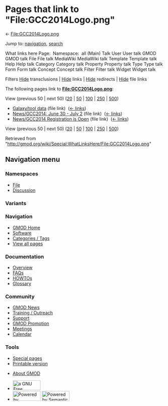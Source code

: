 <div id="mw-page-base" class="noprint">

</div>

<div id="mw-head-base" class="noprint">

</div>

<div id="content" class="mw-body" role="main">

<span id="top"></span>

<div id="mw-js-message" style="display:none;">

</div>



# <span dir="auto">Pages that link to "File:GCC2014Logo.png"</span>

<div id="bodyContent">

<div id="contentSub">

←
[File:GCC2014Logo.png](/wiki/File:GCC2014Logo.png "File:GCC2014Logo.png")

</div>

<div id="jump-to-nav" class="mw-jump">

Jump to: [navigation](#mw-navigation), [search](#p-search)

</div>

<div id="mw-content-text">

What links here Page:  Namespace:  all (Main) Talk User User talk GMOD
GMOD talk File File talk MediaWiki MediaWiki talk Template Template talk
Help Help talk Category Category talk Property Property talk Type Type
talk Form Form talk Concept Concept talk Filter Filter talk Widget
Widget talk

Filters
[Hide](/mediawiki/index.php?title=Special:WhatLinksHere/File:GCC2014Logo.png&hidetrans=1 "Special:WhatLinksHere/File:GCC2014Logo.png")
transclusions \|
[Hide](/mediawiki/index.php?title=Special:WhatLinksHere/File:GCC2014Logo.png&hidelinks=1 "Special:WhatLinksHere/File:GCC2014Logo.png")
links \|
[Hide](/mediawiki/index.php?title=Special:WhatLinksHere/File:GCC2014Logo.png&hideredirs=1 "Special:WhatLinksHere/File:GCC2014Logo.png")
redirects \|
[Hide](/mediawiki/index.php?title=Special:WhatLinksHere/File:GCC2014Logo.png&hideimages=1 "Special:WhatLinksHere/File:GCC2014Logo.png")
file links

The following pages link to
**[File:GCC2014Logo.png](/wiki/File:GCC2014Logo.png "File:GCC2014Logo.png")**:

View (previous 50 \| next 50)
([20](/mediawiki/index.php?title=Special:WhatLinksHere/File:GCC2014Logo.png&limit=20 "Special:WhatLinksHere/File:GCC2014Logo.png")
\|
[50](/mediawiki/index.php?title=Special:WhatLinksHere/File:GCC2014Logo.png&limit=50 "Special:WhatLinksHere/File:GCC2014Logo.png")
\|
[100](/mediawiki/index.php?title=Special:WhatLinksHere/File:GCC2014Logo.png&limit=100 "Special:WhatLinksHere/File:GCC2014Logo.png")
\|
[250](/mediawiki/index.php?title=Special:WhatLinksHere/File:GCC2014Logo.png&limit=250 "Special:WhatLinksHere/File:GCC2014Logo.png")
\|
[500](/mediawiki/index.php?title=Special:WhatLinksHere/File:GCC2014Logo.png&limit=500 "Special:WhatLinksHere/File:GCC2014Logo.png"))

- [Galaxy/tool data](/wiki/Galaxy/tool_data "Galaxy/tool data") (file
  link) ‎ <span class="mw-whatlinkshere-tools">([←
  links](/mediawiki/index.php?title=Special:WhatLinksHere&target=Galaxy%2Ftool+data "Special:WhatLinksHere"))</span>
- [News/GCC2014: June 30 - July
  2](/wiki/News/GCC2014:_June_30_-_July_2 "News/GCC2014: June 30 - July 2")
  (file link) ‎ <span class="mw-whatlinkshere-tools">([←
  links](/mediawiki/index.php?title=Special:WhatLinksHere&target=News%2FGCC2014%3A+June+30+-+July+2 "Special:WhatLinksHere"))</span>
- [News/GCC2014 Registration is
  Open](/wiki/News/GCC2014_Registration_is_Open "News/GCC2014 Registration is Open")
  (file link) ‎ <span class="mw-whatlinkshere-tools">([←
  links](/mediawiki/index.php?title=Special:WhatLinksHere&target=News%2FGCC2014+Registration+is+Open "Special:WhatLinksHere"))</span>

View (previous 50 \| next 50)
([20](/mediawiki/index.php?title=Special:WhatLinksHere/File:GCC2014Logo.png&limit=20 "Special:WhatLinksHere/File:GCC2014Logo.png")
\|
[50](/mediawiki/index.php?title=Special:WhatLinksHere/File:GCC2014Logo.png&limit=50 "Special:WhatLinksHere/File:GCC2014Logo.png")
\|
[100](/mediawiki/index.php?title=Special:WhatLinksHere/File:GCC2014Logo.png&limit=100 "Special:WhatLinksHere/File:GCC2014Logo.png")
\|
[250](/mediawiki/index.php?title=Special:WhatLinksHere/File:GCC2014Logo.png&limit=250 "Special:WhatLinksHere/File:GCC2014Logo.png")
\|
[500](/mediawiki/index.php?title=Special:WhatLinksHere/File:GCC2014Logo.png&limit=500 "Special:WhatLinksHere/File:GCC2014Logo.png"))

</div>

<div class="printfooter">

Retrieved from
"<http://gmod.org/wiki/Special:WhatLinksHere/File:GCC2014Logo.png>"

</div>

<div id="catlinks" class="catlinks catlinks-allhidden">

</div>

<div class="visualClear">

</div>

</div>

</div>

<div id="mw-navigation">

## Navigation menu

<div id="mw-head">



<div id="left-navigation">

<div id="p-namespaces" class="vectorTabs" role="navigation"
aria-labelledby="p-namespaces-label">

### Namespaces

- <span id="ca-nstab-image"><a href="/wiki/File:GCC2014Logo.png" accesskey="c"
  title="View the file page [c]">File</a></span>
- <span id="ca-talk"><a
  href="/mediawiki/index.php?title=File_talk:GCC2014Logo.png&amp;action=edit&amp;redlink=1"
  accesskey="t"
  title="Discussion about the content page [t]">Discussion</a></span>

</div>

<div id="p-variants" class="vectorMenu emptyPortlet" role="navigation"
aria-labelledby="p-variants-label">

### 

### Variants[](#)

<div class="menu">

</div>

</div>

</div>

<div id="right-navigation">





</div>



</div>

</div>

</div>

<div id="mw-panel">

<div id="p-logo" role="banner">

<a href="/wiki/Main_Page"
style="background-image: url(http://gmod.org/images/GMOD-cogs.png);"
title="Visit the main page"></a>

</div>

<div id="p-Navigation" class="portal" role="navigation"
aria-labelledby="p-Navigation-label">

### Navigation

<div class="body">

- <span id="n-GMOD-Home">[GMOD Home](/wiki/Main_Page)</span>
- <span id="n-Software">[Software](/wiki/GMOD_Components)</span>
- <span id="n-Categories-.2F-Tags">[Categories /
  Tags](/wiki/Categories)</span>
- <span id="n-View-all-pages">[View all
  pages](/wiki/Special:AllPages)</span>

</div>

</div>

<div id="p-Documentation" class="portal" role="navigation"
aria-labelledby="p-Documentation-label">

### Documentation

<div class="body">

- <span id="n-Overview">[Overview](/wiki/Overview)</span>
- <span id="n-FAQs">[FAQs](/wiki/Category:FAQ)</span>
- <span id="n-HOWTOs">[HOWTOs](/wiki/Category:HOWTO)</span>
- <span id="n-Glossary">[Glossary](/wiki/Glossary)</span>

</div>

</div>

<div id="p-Community" class="portal" role="navigation"
aria-labelledby="p-Community-label">

### Community

<div class="body">

- <span id="n-GMOD-News">[GMOD News](/wiki/GMOD_News)</span>
- <span id="n-Training-.2F-Outreach">[Training /
  Outreach](/wiki/Training_and_Outreach)</span>
- <span id="n-Support">[Support](/wiki/Support)</span>
- <span id="n-GMOD-Promotion">[GMOD
  Promotion](/wiki/GMOD_Promotion)</span>
- <span id="n-Meetings">[Meetings](/wiki/Meetings)</span>
- <span id="n-Calendar">[Calendar](/wiki/Calendar)</span>

</div>

</div>

<div id="p-tb" class="portal" role="navigation"
aria-labelledby="p-tb-label">

### Tools

<div class="body">

- <span id="t-specialpages"><a href="/wiki/Special:SpecialPages" accesskey="q"
  title="A list of all special pages [q]">Special pages</a></span>
- <span id="t-print"><a
  href="/mediawiki/index.php?title=Special:WhatLinksHere/File:GCC2014Logo.png&amp;printable=yes"
  rel="alternate" accesskey="p"
  title="Printable version of this page [p]">Printable version</a></span>

</div>

</div>

</div>

</div>

<div id="footer" role="contentinfo">

- <span id="footer-places-about">[About
  GMOD](/wiki/GMOD:About "GMOD:About")</span>

<!-- -->

- <span id="footer-copyrightico">[<img src="http://www.gnu.org/graphics/gfdl-logo-small.png" width="88"
  height="31" alt="a GNU Free Documentation License" />](http://www.gnu.org/licenses/fdl-1.3.html)</span>
- <span id="footer-poweredbyico">[<img src="/mediawiki/skins/common/images/poweredby_mediawiki_88x31.png"
  width="88" height="31" alt="Powered by MediaWiki" />](//www.mediawiki.org/)
  [<img
  src="/mediawiki/extensions/SemanticMediaWiki/includes/../resources/images/smw_button.png"
  width="88" height="31" alt="Powered by Semantic MediaWiki" />](https://www.semantic-mediawiki.org/wiki/Semantic_MediaWiki)</span>

<div style="clear:both">

</div>

</div>
